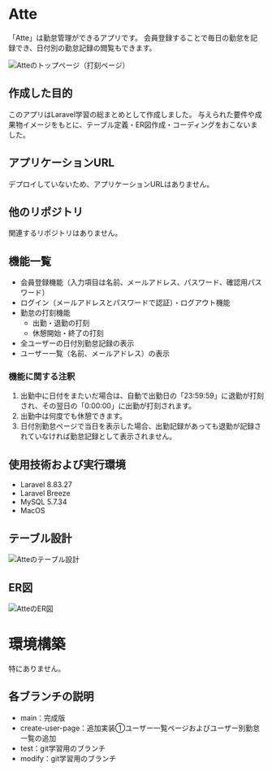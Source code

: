 # Atte
「Atte」は勤怠管理ができるアプリです。
会員登録することで毎日の勤怠を記録でき、日付別の勤怠記録の閲覧もできます。

![Atteのトップページ（打刻ページ）](https://user-images.githubusercontent.com/114977962/235214443-a7761715-380e-4851-8034-988d7e75aceb.png)


## 作成した目的
このアプリはLaravel学習の総まとめとして作成しました。
与えられた要件や成果物イメージをもとに、テーブル定義・ER図作成・コーディングをおこないました。

## アプリケーションURL
デプロイしていないため、アプリケーションURLはありません。

## 他のリポジトリ
関連するリポジトリはありません。

## 機能一覧
- 会員登録機能（入力項目は名前、メールアドレス、パスワード、確認用パスワード）
- ログイン（メールアドレスとパスワードで認証）・ログアウト機能
- 勤怠の打刻機能
  - 出勤・退勤の打刻
  - 休憩開始・終了の打刻
- 全ユーザーの日付別勤怠記録の表示
- ユーザー一覧（名前、メールアドレス）の表示

### 機能に関する注釈
1. 出勤中に日付をまたいだ場合は、自動で出勤日の「23:59:59」に退勤が打刻され、その翌日の「0:00:00」に出勤が打刻されます。
2. 出勤中は何度でも休憩できます。
3. 日付別勤怠ページで当日を表示した場合、出勤記録があっても退勤が記録されていなければ勤怠記録として表示されません。

## 使用技術および実行環境
- Laravel 8.83.27
- Laravel Breeze
- MySQL 5.7.34
- MacOS

## テーブル設計
![Atteのテーブル設計](https://user-images.githubusercontent.com/114977962/235214895-5fa9fb5e-06fa-49b3-9a25-85cc279e7572.png)

## ER図
![AtteのER図](https://user-images.githubusercontent.com/114977962/235215322-c90227a9-7c4c-4bac-a82c-6c670be7d7e6.png)

# 環境構築
特にありません。

## 各ブランチの説明
- main：完成版
- create-user-page：追加実装①ユーザー一覧ページおよびユーザー別勤怠一覧の追加
- test：git学習用のブランチ
- modify：git学習用のブランチ
